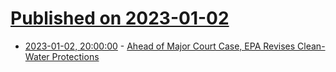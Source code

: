 # [Published on 2023-01-02](index.md)

* [2023-01-02, 20:00:00](https://news.slashdot.org/story/23/01/02/1726207/ahead-of-major-court-case-epa-revises-clean-water-protections?utm_source=rss1.0mainlinkanon&utm_medium=feed) - [Ahead of Major Court Case, EPA Revises Clean-Water Protections](https://news.slashdot.org/story/23/01/02/1726207/ahead-of-major-court-case-epa-revises-clean-water-protections?utm_source=rss1.0mainlinkanon&utm_medium=feed)
